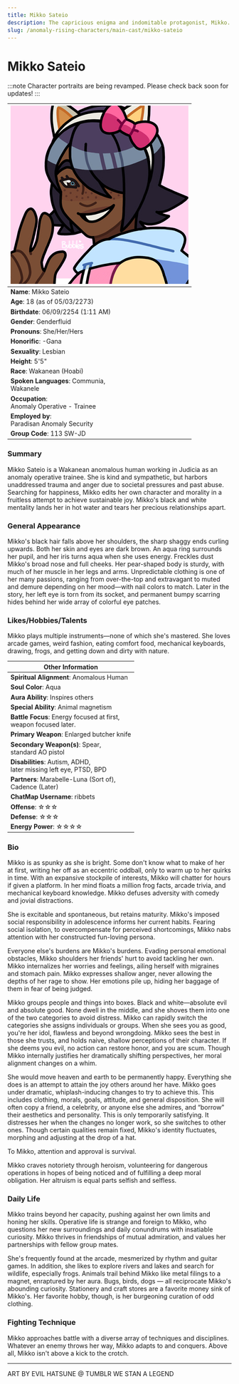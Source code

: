 ```yaml
---
title: Mikko Sateio
description: The capricious enigma and indomitable protagonist, Mikko.
slug: /anomaly-rising-characters/main-cast/mikko-sateio
---
```


# Mikko Sateio

:::note
Character portraits are being revamped. Please check back soon for updates!
:::

<div class="leftCharacterProfile"> </div>


| ![Mikko Sateio Image](/img/characters/mikko.jpg) |
| --- |
| **Name**: Mikko Sateio |
| **Age**: 18 (as of 05/03/2273) |
| **Birthdate**: 06/09/2254 (1:11 AM) |
| **Gender**: Genderfluid |
| **Pronouns**: She/Her/Hers |
| **Honorific**: -Gana | 
| **Sexuality**: Lesbian | 
| **Height**: 5'5" | 
| **Race**: Wakanean (Hoabi) | 
| **Spoken Languages**: Communia,<br/> Wakanele | 
| **Occupation**: <br/> Anomaly Operative - Trainee | 
| **Employed by**: <br/> Paradisan Anomaly Security | 
| **Group Code**: 113 SW-JD | 


### Summary

Mikko Sateio is a Wakanean anomalous human working in Judicia as an anomaly operative trainee. She is kind and sympathetic, but harbors unaddressed trauma and anger due to societal pressures and past abuse. Searching for happiness, Mikko edits her own character and morality in a fruitless attempt to achieve sustainable joy. Mikko's black and white mentality lands her in hot water and tears her precious relationships apart.

### General Appearance

Mikko's black hair falls above her shoulders, the sharp shaggy ends curling upwards. Both her skin and eyes are dark brown. An aqua ring surrounds her pupil, and her iris turns aqua when she uses energy. Freckles dust Mikko's broad nose and full cheeks. Her pear-shaped body is sturdy, with much of her muscle in her legs and arms. Unpredictable clothing is one of her many passions, ranging from over-the-top and extravagant to muted and demure depending on her mood—with nail colors to match. Later in the story, her left eye is torn from its socket, and permanent bumpy scarring hides behind her wide array of colorful eye patches.

### Likes/Hobbies/Talents

Mikko plays multiple instruments—none of which she's mastered. She loves arcade games, weird fashion, eating comfort food, mechanical keyboards, drawing, frogs, and getting down and dirty with nature.

<div class="rightCharacterProfile"></div>

| Other Information|
| -- |
| **Spiritual Alignment**:	Anomalous Human |
| **Soul Color**:	Aqua |
| **Aura Ability**: Inspires others |
| **Special Ability**:	Animal magnetism |
| **Battle Focus**:	Energy focused at first, <br /> weapon focused later. |
| **Primary Weapon**:	Enlarged butcher knife |
| **Secondary Weapon(s)**: 	Spear, <br /> standard AO pistol |
| **Disabilities**:	Autism, ADHD, <br /> later missing left eye, PTSD, BPD |
| **Partners**:	Marabelle-Luna (Sort of), <br /> Cadence (Later) |
| **ChatMap Username**:	ribbets |
| **Offense**: ☆☆☆ |
| **Defense**: ☆☆☆ |
| **Energy Power**: ☆☆☆☆ |

### Bio

Mikko is as spunky as she is bright. Some don't know what to make of her at first, writing her off as an eccentric oddball, only to warm up to her quirks in time.  With an expansive stockpile of interests, Mikko will chatter for hours if given a platform. In her mind floats a million frog facts, arcade trivia, and mechanical keyboard knowledge. Mikko defuses adversity with comedy and jovial distractions.

She is excitable and spontaneous, but retains maturity. Mikko's imposed social responsibility in adolescence informs her current habits. Fearing social isolation, to overcompensate for perceived shortcomings, Mikko nabs attention with her constructed fun-loving persona.

Everyone else's burdens are Mikko's burdens. Evading personal emotional obstacles, Mikko shoulders her friends' hurt to avoid tackling her own. Mikko internalizes her worries and feelings, ailing herself with migraines and stomach pain. Mikko expresses shallow anger, never allowing the depths of her rage to show. Her emotions pile up, hiding her baggage of them in fear of being judged.

Mikko groups people and things into boxes. Black and white—absolute evil and absolute good. None dwell in the middle, and she shoves them into one of the two categories to avoid distress. Mikko can rapidly switch the categories she assigns individuals or groups. When she sees you as good, you're her idol, flawless and beyond wrongdoing. Mikko sees the best in those she trusts, and holds naive, shallow perceptions of their character. If she deems you evil, no action can restore honor, and you are scum. Though Mikko internally justifies her dramatically shifting perspectives, her moral alignment changes on a whim.

She would move heaven and earth to be permanently happy. Everything she does is an attempt to attain the joy others around her have. Mikko goes under dramatic, whiplash-inducing changes to try to achieve this. This includes clothing, morals, goals, attitude, and general disposition. She will often copy a friend, a celebrity, or anyone else she admires, and “borrow” their aesthetics and personality. This is only temporarily satisfying. It distresses her when the changes no longer work, so she switches to other ones. Though certain qualities remain fixed, Mikko's identity fluctuates, morphing and adjusting at the drop of a hat.

To Mikko, attention and approval is survival.

Mikko craves notoriety through heroism, volunteering for dangerous operations in hopes of being noticed and of fulfilling a deep moral obligation. Her altruism is equal parts selfish and selfless.

### Daily Life

Mikko trains beyond her capacity, pushing against her own limits and honing her skills. Operative life is strange and foreign to Mikko, who questions her new surroundings and daily conundrums with insatiable curiosity. Mikko thrives in friendships of mutual admiration, and values her partnerships with fellow group mates.

She's frequently found at the arcade, mesmerized by rhythm and guitar games. In addition, she likes to explore rivers and lakes and search for wildlife, especially frogs. Animals trail behind Mikko like metal filings to a magnet, enraptured by her aura. Bugs, birds, dogs — all reciprocate Mikko's abounding curiosity. Stationery and craft stores are a favorite money sink of Mikko's. Her favorite hobby, though, is her burgeoning curation of odd clothing.

### Fighting Technique

Mikko approaches battle with a diverse array of techniques and disciplines. Whatever an enemy throws her way, Mikko adapts to and conquers. Above all, Mikko isn't above a kick to the crotch.

-----
ART BY EVIL HATSUNE @ TUMBLR
WE STAN A LEGEND